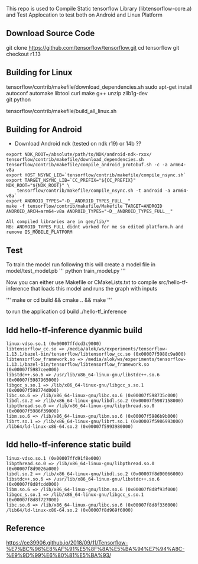 This repo is used to Compile Static tensorflow Library (libtensorflow-core.a) and Test Applocation to test both on Android and Linux 
Platform

## Download Source Code

git clone https://github.com/tensorflow/tensorflow.git
cd tensorflow
git checkout r1.13


## Building for Linux

tensorflow/contrib/makefile/download_dependencies.sh
sudo apt-get install autoconf automake libtool curl make g++ unzip zlib1g-dev \
git python

tensorflow/contrib/makefile/build_all_linux.sh


## Building for Android

* Download Android ndk (tested on  ndk r19) or 14b ??

```
export NDK_ROOT=/absolute/path/to/NDK/android-ndk-rxxx/
tensorflow/contrib/makefile/download_dependencies.sh
tensorflow/contrib/makefile/compile_android_protobuf.sh -c -a arm64-v8a
export HOST_NSYNC_LIB=`tensorflow/contrib/makefile/compile_nsync.sh`
export TARGET_NSYNC_LIB=`CC_PREFIX="${CC_PREFIX}" NDK_ROOT="${NDK_ROOT}" \
	tensorflow/contrib/makefile/compile_nsync.sh -t android -a arm64-v8a`
export ANDROID_TYPES="-D__ANDROID_TYPES_FULL__"
make -f tensorflow/contrib/makefile/Makefile TARGET=ANDROID ANDROID_ARCH=arm64-v8a ANDROID_TYPES="-D__ANDROID_TYPES_FULL__" 

All compiled libraries are in gen/lib/*
NB: ANDROID_TYPES_FULL didnt worked for me so edited platform.h and remove IS_MOBILE_PLATFORM
```
 



## Test 

To train the model run following this will create a model file in model/test_model.pb
'''
python train_model.py 
'''

Now you can either use Makefile or CMakeLists.txt to compile src/hello-tf-inference 
that loads this model and runs the graph with inputs

'''
make
or
cd build && cmake .. && make
'''

to run the application
cd build
./hello-tf_inference 


## ldd hello-tf-inference dyanmic build
	linux-vdso.so.1 (0x00007ffdcd3c9000)
	libtensorflow_cc.so => /media/alok/ws/experiments/tensorflow-1.13.1/bazel-bin/tensorflow/libtensorflow_cc.so (0x00007f5988c9a000)
	libtensorflow_framework.so => /media/alok/ws/experiments/tensorflow-1.13.1/bazel-bin/tensorflow/libtensorflow_framework.so (0x00007f5987cee000)
	libstdc++.so.6 => /usr/lib/x86_64-linux-gnu/libstdc++.so.6 (0x00007f5987965000)
	libgcc_s.so.1 => /lib/x86_64-linux-gnu/libgcc_s.so.1 (0x00007f598774d000)
	libc.so.6 => /lib/x86_64-linux-gnu/libc.so.6 (0x00007f598735c000)
	libdl.so.2 => /lib/x86_64-linux-gnu/libdl.so.2 (0x00007f5987158000)
	libpthread.so.0 => /lib/x86_64-linux-gnu/libpthread.so.0 (0x00007f5986f39000)
	libm.so.6 => /lib/x86_64-linux-gnu/libm.so.6 (0x00007f5986b9b000)
	librt.so.1 => /lib/x86_64-linux-gnu/librt.so.1 (0x00007f5986993000)
	/lib64/ld-linux-x86-64.so.2 (0x00007f5993980000)

## ldd hello-tf-inference static build
   	linux-vdso.so.1 (0x00007ffd91f8e000)
	libpthread.so.0 => /lib/x86_64-linux-gnu/libpthread.so.0 (0x00007f8d9026a000)
	libdl.so.2 => /lib/x86_64-linux-gnu/libdl.so.2 (0x00007f8d90066000)
	libstdc++.so.6 => /usr/lib/x86_64-linux-gnu/libstdc++.so.6 (0x00007f8d8fcdd000)
	libm.so.6 => /lib/x86_64-linux-gnu/libm.so.6 (0x00007f8d8f93f000)
	libgcc_s.so.1 => /lib/x86_64-linux-gnu/libgcc_s.so.1 (0x00007f8d8f727000)
	libc.so.6 => /lib/x86_64-linux-gnu/libc.so.6 (0x00007f8d8f336000)
	/lib64/ld-linux-x86-64.so.2 (0x00007f8d969f6000)
  
## Reference 

https://ce39906.github.io/2018/09/11/Tensorflow-%E7%BC%96%E8%AF%91%E5%8F%8A%E5%BA%94%E7%94%A8C-%E9%9D%99%E6%80%81%E5%BA%93/

